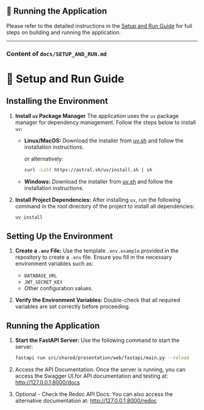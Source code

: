 ## 📄 **Running the Application**

Please refer to the detailed instructions in the [Setup and Run Guide](docs/SETUP_AND_RUN.md) for full steps on building and running the application.

---

### **Content of `docs/SETUP_AND_RUN.md`**

# 🚀 **Setup and Run Guide**

## **Installing the Environment**

1. **Install `uv` Package Manager**
   The application uses the `uv` package manager for dependency management. Follow the steps below to install `uv`:

   - **Linux/MacOS:**
      Download the installer from [uv.sh](https://docs.astral.sh/uv/getting-started/installation/) and follow the installation instructions.

      or alternatively:

     ```bash
     curl -LsSf https://astral.sh/uv/install.sh | sh
     ```

   - **Windows:**
     Download the installer from [uv.sh](https://docs.astral.sh/uv/getting-started/installation/) and follow the installation instructions.

1. **Install Project Dependencies:**
   After installing `uv`, run the following command in the root directory of the project to install all dependencies:

    ```bash
    uv install
    ```

## **Setting Up the Environment**

1. **Create a `.env` File:**
   Use the template `.env.example` provided in the repository to create a `.env` file. Ensure you fill in the necessary environment variables such as:
   - `DATABASE_URL`
   - `JWT_SECRET_KEY`
   - Other configuration values.

2. **Verify the Environment Variables:**
   Double-check that all required variables are set correctly before proceeding.

## **Running the Application**

1. **Start the FastAPI Server:**
   Use the following command to start the server:

   ```bash
   fastapi run src/shared/presentation/web/fastapi/main.py --reload
    ```

2. Access the API Documentation:
   Once the server is running, you can access the Swagger UI for API documentation and testing at:
    <http://127.0.0.1:8000/docs>

3. Optional - Check the Redoc API Docs:
    You can also access the alternative documentation at:
    <http://127.0.0.1:8000/redoc>
